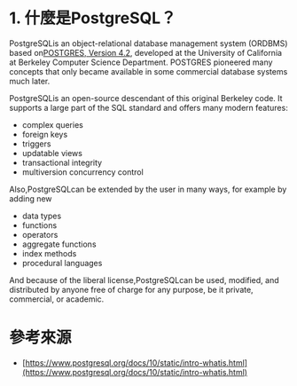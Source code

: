 # 1. 什麼是PostgreSQL？

PostgreSQLis an object-relational database management system \(ORDBMS\) based on[POSTGRES, Version 4.2](http://db.cs.berkeley.edu/postgres.html), developed at the University of California at Berkeley Computer Science Department. POSTGRES pioneered many concepts that only became available in some commercial database systems much later.

PostgreSQLis an open-source descendant of this original Berkeley code. It supports a large part of the SQL standard and offers many modern features:

* complex queries
* foreign keys
* triggers
* updatable views
* transactional integrity
* multiversion concurrency control

Also,PostgreSQLcan be extended by the user in many ways, for example by adding new

* data types
* functions
* operators
* aggregate functions
* index methods
* procedural languages

And because of the liberal license,PostgreSQLcan be used, modified, and distributed by anyone free of charge for any purpose, be it private, commercial, or academic.

# 參考來源

* [https://www.postgresql.org/docs/10/static/intro-whatis.html](https://www.postgresql.org/docs/10/static/intro-whatis.html)



